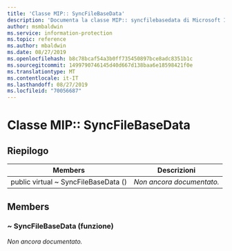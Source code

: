 ```yaml
---
title: 'Classe MIP:: SyncFileBaseData'
description: 'Documenta la classe MIP:: syncfilebasedata di Microsoft Information Protection (MIP) SDK.'
author: msmbaldwin
ms.service: information-protection
ms.topic: reference
ms.author: mbaldwin
ms.date: 08/27/2019
ms.openlocfilehash: b8c78bcaf54a3b0ff735450897bce8adc8351b1c
ms.sourcegitcommit: 1499790746145d40d667d138baa6e18598421f0e
ms.translationtype: MT
ms.contentlocale: it-IT
ms.lasthandoff: 08/27/2019
ms.locfileid: "70056687"
---
```

# <a name="class-mipsyncfilebasedata"></a>Classe MIP:: SyncFileBaseData 
  
## <a name="summary"></a>Riepilogo
 Members                        | Descrizioni                                
--------------------------------|---------------------------------------------
public virtual ~ SyncFileBaseData ()  | _Non ancora documentato._
  
## <a name="members"></a>Members
  
### <a name="syncfilebasedata-function"></a>~ SyncFileBaseData (funzione)
_Non ancora documentato._
